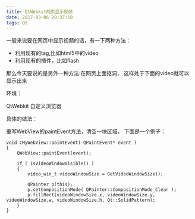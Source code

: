 ```yaml
---
title: QtWebkit网页显示视频
date: 2017-03-06 20:37:50
tags: Qt
---
```


一般来说要在网页中显示视频的话，有一下两种方法：

*   利用现有的tag,比如html5中的video
*   利用现有的插件，比如flash

那么今天要说的是另外一种方法:在网页上面抠洞，
这样处于下面的video就可以显示出来

环境： 

QtWebkit 自定义浏览器

具体的做法： 

重写WebView的paintEvent方法，清空一块区域，
下面是一个例子：


    void CMyWebView::paintEvent( QPaintEvent* event )
    {
        QWebView::paintEvent(event);

        if ( IsVideoWindowVisible() )
        {
            video_win_t videoWindowSize = GetVideoWindowSize();
            
            QPainter p(this);
            p.setCompositionMode( QPainter::CompositionMode_Clear );
            p.fillRect(videoWindowSize.x, videoWindowSize.y, videoWindowSize.w, videoWindowSize.h, Qt::SolidPattern);
        }
    } 
